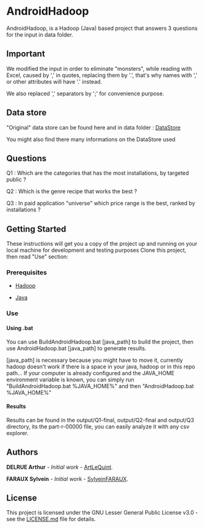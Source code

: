 # AndroidHadoop

AndroidHadoop, is a Hadoop (Java) based project that answers 3 questions for the input in data folder.

## Important

We modified the input in order to eliminate "monsters", while reading with Excel, caused by ',' in quotes, replacing them by '.', that's why names with ',' or other attributes will have '.' instead.

We also replaced ',' separators by ';' for convenience purpose.

## Data store

"Original" data store can be found here and in data folder : [DataStore](https://www.kaggle.com/lava18/google-play-store-apps#googleplaystore.csv)

You might also find there many informations on the DataStore used

## Questions

Q1 : Which are the categories that has the most installations, by targeted public ?

Q2 : Which is the genre recipe that works the best ?

Q3 : In paid application "universe" which price range is the best, ranked by installations ?

## Getting Started

These instructions will get you a copy of the project up and running on your local machine for development and testing purposes
Clone this project, then read "Use" section:

### Prerequisites

- [Hadoop](https://hadoop.apache.org/)

- [Java](https://www.java.com/)

### Use

#### Using .bat

You can use BuildAndroidHadoop.bat [java_path] to build the project, then use AndroidHadoop.bat [java_path] to generate results.

[java_path] is necessary because you might have to move it, currently hadoop doesn't work if there is a space in your java, hadoop or in this repo path...
If your computer is already configured and the JAVA_HOME environment variable is known, you can simply run "BuildAndroidHadoop.bat %JAVA_HOME%" and then "AndroidHadoop.bat %JAVA_HOME%"

#### Results

Results can be found in the output/Q1-final, output/Q2-final and output/Q3 directory, its the part-r-00000 file, you can easily analyze it with any csv explorer.

## Authors

**DELRUE Arthur** - *Initial work* - [ArtLeQuint](https://github.com/ArtLeQuint).

**FARAUX Sylvein** - *Initial work* - [SylveinFARAUX](https://github.com/SylveinFARAUX).

## License

This project is licensed under the GNU Lesser General Public License v3.0 - see the [LICENSE.md](LICENSE.md) file for details.
